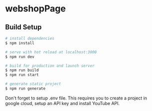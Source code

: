 # webshopPage

## Build Setup

```bash
# install dependencies
$ npm install

# serve with hot reload at localhost:3000
$ npm run dev

# build for production and launch server
$ npm run build
$ npm run start

# generate static project
$ npm run generate
```

Don't forget to setup .env file.
This requires you to create a project in google cloud, setup an API key and install YouTube API.
